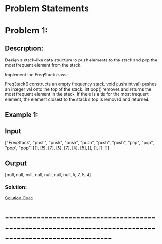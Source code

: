 # Problem Statements

# Problem 1:
## Description:
Design a stack-like data structure to push elements to the stack and pop the most frequent element from the stack.

Implement the FreqStack class:

FreqStack() constructs an empty frequency stack.
void push(int val) pushes an integer val onto the top of the stack.
int pop() removes and returns the most frequent element in the stack.
If there is a tie for the most frequent element, the element closest to the stack's top is removed and returned.
 

##  Example 1:

##  Input
["FreqStack", "push", "push", "push", "push", "push", "push", "pop", "pop", "pop", "pop"]
[[], [5], [7], [5], [7], [4], [5], [], [], [], []]
## Output
[null, null, null, null, null, null, null, 5, 7, 5, 4]
### Solution:
[Solution Code](./Max_Freq.java)
# -------------------------------------------------------------------------------------------------------

